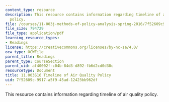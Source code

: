 ```yaml
---
content_type: resource
description: This resource contains information regarding timeline of air quality
  policy.
file: /courses/11-003j-methods-of-policy-analysis-spring-2016/7f52609c9917a5f945ad12423bb962df_MIT11_003JS16_Air_Quality.pdf
file_size: 794729
file_type: application/pdf
learning_resource_types:
- Readings
license: https://creativecommons.org/licenses/by-nc-sa/4.0/
ocw_type: OCWFile
parent_title: Readings
parent_type: CourseSection
parent_uid: af40002f-c04b-84d3-d892-fb6d2cd0d30c
resourcetype: Document
title: 11.003S16 Timeline of Air Quality Policy
uid: 7f52609c-9917-a5f9-45ad-12423bb962df
---
```

This resource contains information regarding timeline of air quality policy.